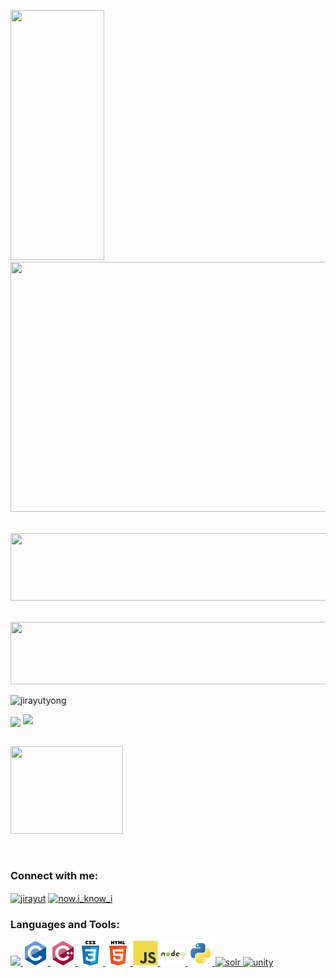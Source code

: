 <img src="https://scontent.xx.fbcdn.net/v/t1.15752-9/272119973_650013829425599_1954867889245677608_n.png?_nc_cat=109&ccb=1-5&_nc_sid=aee45a&_nc_ohc=UyfQycCzJLwAX-3FCHY&_nc_ad=z-m&_nc_cid=0&_nc_ht=scontent.xx&oh=03_AVL9UcwsD5tcx9nqQGZUoLeihjV3Qq9XwwOw3TAedAVv5Q&oe=6216E532" height="400" width="150"><img src="https://c.tenor.com/flflC6GFzO8AAAAd/sultan-alrefaei-programmer.gif" height="400" width="600">


<img src="https://scontent.xx.fbcdn.net/v/t1.15752-9/272119973_650013829425599_1954867889245677608_n.png?_nc_cat=109&ccb=1-5&_nc_sid=aee45a&_nc_ohc=UyfQycCzJLwAX-3FCHY&_nc_ad=z-m&_nc_cid=0&_nc_ht=scontent.xx&oh=03_AVL9UcwsD5tcx9nqQGZUoLeihjV3Qq9XwwOw3TAedAVv5Q&oe=6216E532" height="0" width="100"><img src="https://readme-typing-svg.herokuapp.com?color=%2320F4F7&lines=Hi+%F0%9F%91%8B%2C+I'm+Jirayut+Senanolit+%F0%9F%90%BC;&amp;center=true&amp;width=500&amp;height=50" height="108" width="691">

<img src="https://scontent.xx.fbcdn.net/v/t1.15752-9/272119973_650013829425599_1954867889245677608_n.png?_nc_cat=109&ccb=1-5&_nc_sid=aee45a&_nc_ohc=UyfQycCzJLwAX-3FCHY&_nc_ad=z-m&_nc_cid=0&_nc_ht=scontent.xx&oh=03_AVL9UcwsD5tcx9nqQGZUoLeihjV3Qq9XwwOw3TAedAVv5Q&oe=6216E532" height="0" width="70"><img src="https://readme-typing-svg.herokuapp.com?color=%23F722D8&lines=%F0%9F%96%A5+CE+Computer+Engineering+KMITL+%F0%9F%96%A5;&amp;center=true&amp;width=500&amp;height=50" height="100" width="750">


<p align="left"> <img src="https://komarev.com/ghpvc/?username=jirayutyong&label=Profile%20views&color=0e75b6&style=flat" alt="jirayutyong" /> </p>
<img align="center"src="https://github-readme-stats.vercel.app/api?username=JirayutYong&amp;layout=compact&amp;langs_count=8&amp;theme=radical" style="max-width: 100%;">
<img height="180em"src="https://github-readme-stats-eight-theta.vercel.app/api/top-langs/?username=JirayutYong&amp;layout=compact&amp;langs_count=8&amp;theme=radical" style="max-width: 100%;">

<img src="https://scontent.xx.fbcdn.net/v/t1.15752-9/272119973_650013829425599_1954867889245677608_n.png?_nc_cat=109&ccb=1-5&_nc_sid=aee45a&_nc_ohc=UyfQycCzJLwAX-3FCHY&_nc_ad=z-m&_nc_cid=0&_nc_ht=scontent.xx&oh=03_AVL9UcwsD5tcx9nqQGZUoLeihjV3Qq9XwwOw3TAedAVv5Q&oe=6216E532" height="10" width="395"><img src="https://static.wikia.nocookie.net/60db1928-922e-43a4-9789-b6ad32498a20" height="140" width="180">


<p align="left"> <a href="https://twitter.com/" target="blank"><img src="https://img.shields.io/twitter/follow/?logo=twitter&style=for-the-badge" alt="" /></a> </p>

<h3 align="left">Connect with me:</h3>
<p align="left">
<a href="https://www.facebook.com/profile.php?id=100008728151789" target="blank"><img align="center" src="https://raw.githubusercontent.com/rahuldkjain/github-profile-readme-generator/master/src/images/icons/Social/facebook.svg" alt="jirayut" height="30" width="40" /></a>
<a href="https://instagram.com/now.i_know_i" target="blank"><img align="center" src="https://raw.githubusercontent.com/rahuldkjain/github-profile-readme-generator/master/src/images/icons/Social/instagram.svg" alt="now.i_know_i" height="30" width="40" /></a>
</p>

<h3 align="left">Languages and Tools:</h3>
<p align="left"> <a href="https://www.arduino.cc/" target="_blank" rel="noreferrer"> <img src="https://cdn.worldvectorlogo.com/logos/arduino-1.svg" alt"arduino"width="40" height="40"/> </a> <a href="https://www.cprogramming.com/" target="_blank" rel="noreferrer"> <img src="https://raw.githubusercontent.com/devicons/devicon/master/icons/c/c-original.svg" alt="c" width="40" height="40"/> </a> <a href="https://www.w3schools.com/cpp/" target="_blank" rel="noreferrer"> <img src="https://raw.githubusercontent.com/devicons/devicon/master/icons/cplusplus/cplusplus-original.svg" alt="cplusplus" width="40" height="40"/> </a> <a href="https://www.w3schools.com/css/" target="_blank" rel="noreferrer"> <img src="https://raw.githubusercontent.com/devicons/devicon/master/icons/css3/css3-original-wordmark.svg" alt="css3" width="40" height="40"/> </a> <a href="https://www.w3.org/html/" target="_blank" rel="noreferrer"> <img src="https://raw.githubusercontent.com/devicons/devicon/master/icons/html5/html5-original-wordmark.svg" alt="html5" width="40" height="40"/> </a> <a href="https://developer.mozilla.org/en-US/docs/Web/JavaScript" target="_blank" rel="noreferrer"> <img src="https://raw.githubusercontent.com/devicons/devicon/master/icons/javascript/javascript-original.svg" alt="javascript" width="40" height="40"/> </a> <a href="https://nodejs.org" target="_blank" rel="noreferrer"> <img src="https://raw.githubusercontent.com/devicons/devicon/master/icons/nodejs/nodejs-original-wordmark.svg" alt="nodejs" width="40" height="40"/> </a> <a href="https://www.python.org" target="_blank" rel="noreferrer"> <img src="https://raw.githubusercontent.com/devicons/devicon/master/icons/python/python-original.svg" alt="python" width="40" height="40"/> </a> <a href="https://lucene.apache.org/solr/" target="_blank" rel="noreferrer"> <img src="https://www.vectorlogo.zone/logos/apache_solr/apache_solr-icon.svg" alt="solr" width="40" height="40"/> </a> <a href="https://unity.com/" target="_blank" rel="noreferrer"> <img src="https://www.vectorlogo.zone/logos/unity3d/unity3d-icon.svg" alt="unity" width="40" height="40"/> </a> </p>





